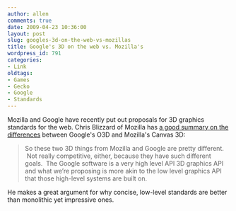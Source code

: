 ```yaml
---
author: allen
comments: true
date: 2009-04-23 10:36:00
layout: post
slug: googles-3d-on-the-web-vs-mozillas
title: Google's 3D on the web vs. Mozilla's
wordpress_id: 791
categories:
- Link
oldtags:
- Games
- Gecko
- Google
- Standards
---
```


Mozilla and Google have recently put out proposals for 3D graphics standards for the web. Chris Blizzard of Mozilla has [a good summary on the differences](http://www.0xdeadbeef.com/weblog/?p=1223) between Google's O3D and Mozilla's Canvas 3D:


> So these two 3D things from Mozilla and Google are pretty different.  Not really competitive, either, because they have such different goals.  The Google software is a very high level API 3D graphics API and what we’re proposing is more akin to the low level graphics API that those high-level systems are built on.


He makes a great argument for why concise, low-level standards are better than monolithic yet impressive ones.
